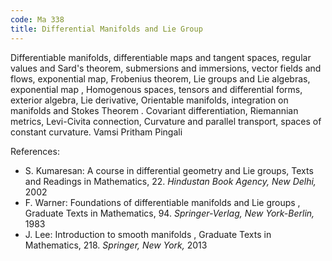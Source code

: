 ```yaml
---
code: Ma 338
title: Differential Manifolds and Lie Group
---
```


Differentiable manifolds, differentiable maps and tangent spaces, regular values and Sard's
theorem, submersions and immersions, vector fields and flows, exponential map, Frobenius
theorem, Lie groups and Lie algebras, exponential map , Homogenous spaces, tensors and
differential forms, exterior algebra, Lie derivative, Orientable manifolds, integration on manifolds and
Stokes Theorem . Covariant differentiation, Riemannian metrics, Levi-Civita connection, Curvature
and parallel transport, spaces of constant curvature.
Vamsi Pritham Pingali

References:

* S. Kumaresan: A course in differential geometry and Lie groups, Texts and Readings in Mathematics, 22. *Hindustan Book Agency, New Delhi,* 2002
* F. Warner: Foundations of differentiable manifolds and Lie groups , Graduate Texts in Mathematics, 94. *Springer-Verlag, New York-Berlin,* 1983
* J. Lee: Introduction to smooth manifolds , Graduate Texts in Mathematics, 218. *Springer, New York,* 2013
